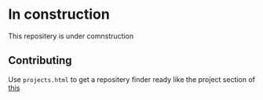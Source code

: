 # In construction
This repositery is under comnstruction
## Contributing
Use `projects.html` to get a repositery finder ready like the project section of [this](https://opensource.facebook.com/)
